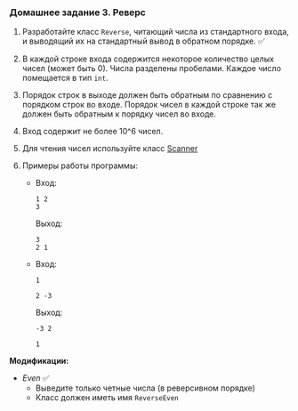 ### Домашнее задание 3. Реверс

1. Разработайте класс `Reverse`, читающий числа из стандартного входа, и выводящий их на стандартный вывод в обратном порядке. ✅

2. В каждой строке входа содержится некоторое количество целых чисел (может быть 0). Числа разделены пробелами. Каждое число помещается в тип `int`.

3. Порядок строк в выходе должен быть обратным по сравнению с порядком строк во входе. Порядок чисел в каждой строке так же должен быть обратным к порядку чисел во входе.

4. Вход содержит не более 10^6 чисел.

5. Для чтения чисел используйте класс [Scanner](https://web.archive.org/web/20200223020936/https://docs.oracle.com/en/java/javase/11/docs/api/java.base/java/util/Scanner.html)

6. Примеры работы программы:

   - Вход:

     ```
     1 2
     3
     ```

     Выход:

     ```
     3
     2 1
     ```

   - Вход:

     ```
     1
     
     2 -3
     ```

     Выход:

     ```
     -3 2
     
     1
     ```

**Модификации:**

- _Even_ ✅
  - Выведите только четные числа (в реверсивном порядке)
  - Класс должен иметь имя `ReverseEven`